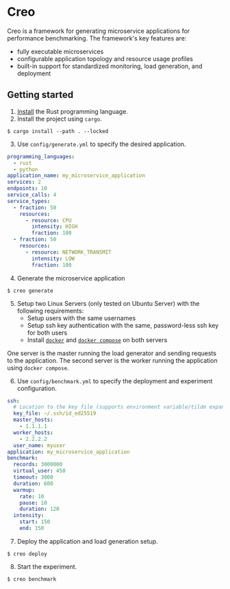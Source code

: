 # Creo

Creo is a framework for generating microservice applications for performance benchmarking.
The framework's key features are:

- fully executable microservices
- configurable application topology and resource usage profiles
- built-in support for standardized monitoring, load generation, and deployment

## Getting started

1. [Install](https://www.rust-lang.org/tools/install) the Rust programming language.
2. Install the project using `cargo`.

```shell
$ cargo install --path . --locked
```

3. Use `config/generate.yml` to specify the desired application.

```yaml
programming_languages:
  - rust
  - python
application_name: my_microservice_application
services: 2
endpoints: 10
service_calls: 4
service_types:
  - fraction: 50
    resources:
      - resource: CPU
        intensity: HIGH
        fraction: 100
  - fraction: 50
    resources:
      - resource: NETWORK_TRANSMIT
        intensity: LOW
        fraction: 100
```

4. Generate the microservice application

```shell
$ creo generate
```

5. Setup two Linux Servers (only tested on Ubuntu Server) with the following requirements:
   - Setup users with the same usernames
   - Setup ssh key authentication with the same, password-less ssh key for both users
   - Install [`docker`](https://www.docker.com/) and [`docker compose`](https://docs.docker.com/compose/install/)
     on both servers

One server is the master running the load generator and sending requests to the application.
The second server is the worker running the application using `docker compose`.

6. Use `config/benchmark.yml` to specify the deployment and experiment configuration.

```yaml
ssh:
  # Location to the key file (supports environment variable/tilde expansion)
  key_file: ~/.ssh/id_ed25519
  master_hosts:
    - 1.1.1.1
  worker_hosts:
    - 2.2.2.2
  user_name: myuser
application: my_microservice_application
benchmark:
  records: 3000000
  virtual_user: 450
  timeout: 3000
  duration: 600
  warmup:
    rate: 10
    pause: 10
    duration: 120
  intensity:
    start: 150
    end: 150
```

7. Deploy the application and load generation setup.

```shell
$ creo deploy
```

8. Start the experiment.

```shell
$ creo benchmark
```
